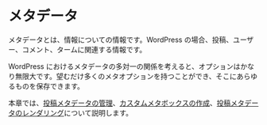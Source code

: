 
<!--
# Metadata
-->

# メタデータ

<!--
Metadata is information about information. In the case of WordPress, it's information associated with posts, users, comments and terms.
-->

メタデータとは、情報についての情報です。WordPress の場合、投稿、ユーザー、コメント、タームに関連する情報です。

<!--
Given the many-to-one relationship of metadata in WordPress, your options are fairly limitless. You can have as many meta options as you wish, and you can store just about anything in there.
-->

WordPress におけるメタデータの多対一の関係を考えると、オプションはかなり無限大です。望むだけ多くのメタオプションを持つことができ、そこにあらゆるものを保存できます。

<!--
This chapter will discuss [managing post metadata](https://developer.wordpress.org/plugins/metadata/managing-post-metadata/), [creating custom meta boxes](https://developer.wordpress.org/plugins/metadata/custom-meta-boxes/), and [rendering post metadata](https://developer.wordpress.org/plugins/metadata/rendering-post-metadata/).
-->

本章では、[投稿メタデータの管理](https://ja.wordpress.org/team/handbook/plugin-development/metadata/managing-post-metadata/)、[カスタムメタボックスの作成](https://ja.wordpress.org/team/handbook/plugin-development/metadata/custom-meta-boxes/)、[投稿メタデータのレンダリング](https://ja.wordpress.org/team/handbook/plugin-development/metadata/rendering-post-metadata/)について説明します。
